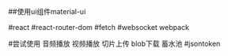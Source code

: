 ##使用ui组件material-ui

#react
#react-router-dom
#fetch
#websocket
webpack

#尝试使用
音频播放
视频播放
切片上传
blob下载
蓄水池
#jsontoken